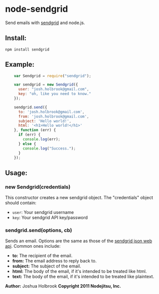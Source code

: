 # node-sendgrid

Send emails with [sendgrid](http://sendgrid.com) and node.js.

## Install:

    npm install sendgrid

## Example:

``` js
    var Sendgrid = require("sendgrid");

    var sendgrid = new Sendgrid({
      user: "josh.holbrook@gmail.com",
      key: "oh, like you need to know."
    });

    sendgrid.send({
      to: 'josh.holbrook@gmail.com',
      from: 'josh.holbrook@gmail.com',
      subject: 'Hello world!',
      html: '<h1>Hello world!</h1>'
    }, function (err) {
      if (err) {
        console.log(err);
      } else {
        console.log("Success.");
      }
    });
```

## Usage:

### new Sendgrid(credentials)

This constructor creates a new sendgrid object. The "credentials" object should contain:

* `user`: Your sendgrid username
* `key`: Your sendgrid API key/password

### sendgrid.send(options, cb)

Sends an email. Options are the same as those of the [sendgrid json web api](http://sendgrid.com/documentation/display/api/WebMail). Common ones include:

* **to:** The recipient of the email.
* **from:** The email address to reply back to.
* **subject:** The subject of the email.
* **html:** The body of the email, if it's intended to be treated like html.
* **text:** The body of the email, if it's intended to be treated like plaintext.


**Author:** Joshua Holbrook
**Copyright 2011 Nodejitsu, Inc.**
